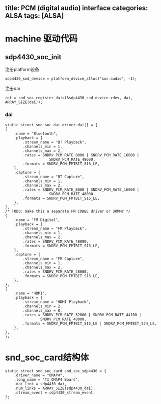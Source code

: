 title: PCM (digital audio) interface
categories: ALSA
tags: [ALSA]
---

# machine 驱动代码

## sdp4430_soc_init
注册platform设备

	sdp4430_snd_device = platform_device_alloc("soc-audio", -1);


注册dai

	ret = snd_soc_register_dais(&sdp4430_snd_device->dev, dai, ARRAY_SIZE(dai));

### dai


	static struct snd_soc_dai_driver dai[] = {
	{
		.name = "Bluetooth",
		.playback = {
			.stream_name = "BT Playback",
			.channels_min = 1,
			.channels_max = 2,
			.rates = SNDRV_PCM_RATE_8000 | SNDRV_PCM_RATE_16000 |
						SNDRV_PCM_RATE_48000,
			.formats = SNDRV_PCM_FMTBIT_S16_LE,
		},
		.capture = {
			.stream_name = "BT Capture",
			.channels_min = 1,
			.channels_max = 2,
			.rates = SNDRV_PCM_RATE_8000 | SNDRV_PCM_RATE_16000 |
						SNDRV_PCM_RATE_48000,
			.formats = SNDRV_PCM_FMTBIT_S16_LE,
		},
	},
	/* TODO: make this a separate FM CODEC driver or DUMMY */
	{
		.name = "FM Digital",
		.playback = {
			.stream_name = "FM Playback",
			.channels_min = 1,
			.channels_max = 2,
			.rates = SNDRV_PCM_RATE_48000,
			.formats = SNDRV_PCM_FMTBIT_S16_LE,
		},
		.capture = {
			.stream_name = "FM Capture",
			.channels_min = 1,
			.channels_max = 2,
			.rates = SNDRV_PCM_RATE_48000,
			.formats = SNDRV_PCM_FMTBIT_S16_LE,
		},
	},
	{
		.name = "HDMI",
		.playback = {
			.stream_name = "HDMI Playback",
			.channels_min = 2,
			.channels_max = 8,
			.rates = SNDRV_PCM_RATE_32000 | SNDRV_PCM_RATE_44100 |
					SNDRV_PCM_RATE_48000,
			.formats = SNDRV_PCM_FMTBIT_S16_LE | SNDRV_PCM_FMTBIT_S24_LE,
		},
	},
	};

# snd_soc_card结构体

	static struct snd_soc_card snd_soc_sdp4430 = {
		.driver_name = "OMAP4",
		.long_name = "TI OMAP4 Board",
		.dai_link = sdp4430_dai,
		.num_links = ARRAY_SIZE(sdp4430_dai),
		.stream_event = sdp4430_stream_event,
	};